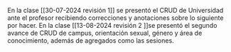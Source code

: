 En la clase [[30-07-2024 revisión 1]] se presentó el CRUD de Universidad ante el profesor recibiendo correcciones y anotaciones sobre lo siguiente por hacer.
En la clase [[13-08-2024 revisión 2 ]]se presentó el segundo avance de CRUD de campus, orientación sexual, género y área de conocimiento, además de agregados como las sesiones. 